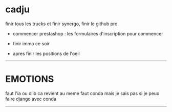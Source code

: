 # cadju

finir tous les trucks et finir synergo, finir le github pro

- commencer prestashop : les formulaires d'inscription pour commencer

- finir immo ce soir

- apres finir les positions de l'oeil

----------------------------------------------------------------------



# EMOTIONS

faut l'ia ou dlib ca revient au meme faut conda mais je sais pas si je peux faire django avec conda

-------------------------------------------------------------------









